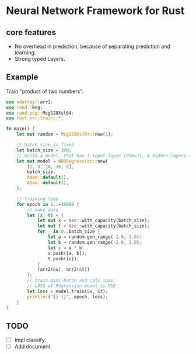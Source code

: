 # Neural Network Framework for Rust

## core features

* No overhead in prediction, because of separating prediction and learning.
* Strong typed Layers.

## Example

Train "product of two numbers".

```rust
use ndarray::arr2;
use rand::Rng;
use rand_pcg::Mcg128Xsl64;
use rust_nn::train::*;

fn main() {
    let mut random = Mcg128Xsl64::new(1);

    // batch size is fixed
    let batch_size = 100;
    // build a model, that has 1 input-layer (dim=2), 4 hidden-layers (dim=8,16,16,8)
    let mut model = NN3Regression::new(
        [2, 8, 16, 16, 8],
        batch_size,
        Adam::default(),
        Adam::default(),
    );

    // training loop
    for epoch in 1..=10000 {
        // make data
        let (x, t) = {
            let mut x = Vec::with_capacity(batch_size);
            let mut t = Vec::with_capacity(batch_size);
            for _ in 0..batch_size {
                let a = random.gen_range(-2.0, 2.0);
                let b = random.gen_range(-2.0, 2.0);
                let c = a * b;
                x.push([a, b]);
                t.push([c]);
            }
            (arr2(&x), arr2(&t))
        };
        // train mini-batch and calc loss.
        // LOSS of Regression model is MSE.
        let loss = model.train(&x, &t);
        println!("{} {}", epoch, loss);
    }
}

```

## TODO

* [ ] impl classify.
* [ ] Add document.
